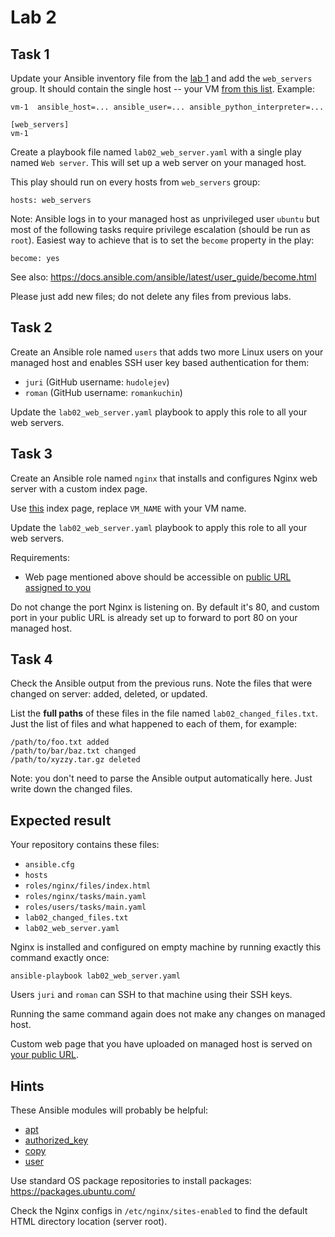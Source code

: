 # Lab 2

## Task 1

Update your Ansible inventory file from the [lab 1](../01-intro/lab.md) and add
the `web_servers` group. It should contain the single host -- your VM
[from this list](http://193.40.156.86/vms.html). Example:

	vm-1  ansible_host=... ansible_user=... ansible_python_interpreter=...

	[web_servers]
	vm-1

Create a playbook file named `lab02_web_server.yaml` with a single play named
`Web server`. This will set up a web server on your managed host.

This play should run on every hosts from `web_servers` group:

	hosts: web_servers

Note: Ansible logs in to your managed host as unprivileged user `ubuntu` but
most of the following tasks require privilege escalation (should be run as
`root`). Easiest way to achieve that is to set the `become` property in the
play:

	become: yes

See also: https://docs.ansible.com/ansible/latest/user_guide/become.html

Please just add new files; do not delete any files from previous labs.


## Task 2

Create an Ansible role named `users` that adds two more Linux users on your
managed host and enables SSH user key based authentication for them:
 - `juri` (GitHub username: `hudolejev`)
 - `roman` (GitHub username: `romankuchin`)

Update the `lab02_web_server.yaml` playbook to apply this role to all your web
servers.


## Task 3

Create an Ansible role named `nginx` that installs and configures Nginx web
server with a custom index page.

Use [this](./index.html) index page, replace `VM_NAME` with your VM name.

Update the `lab02_web_server.yaml` playbook to apply this role to all your web
servers.

Requirements:
 - Web page mentioned above should be accessible on
   [public URL assigned to you](http://193.40.156.86/vms.html)

Do not change the port Nginx is listening on. By default it's 80, and custom
port in your public URL is already set up to forward to port 80 on your managed
host.


## Task 4

Check the Ansible output from the previous runs. Note the files that were changed
on server: added, deleted, or updated.

List the **full paths** of these files in the file named `lab02_changed_files.txt`.
Just the list of files and what happened to each of them, for example:

	/path/to/foo.txt added
	/path/to/bar/baz.txt changed
	/path/to/xyzzy.tar.gz deleted

Note: you don't need to parse the Ansible output automatically here. Just write down
the changed files.


## Expected result

Your repository contains these files:

 - `ansible.cfg`
 - `hosts`
 - `roles/nginx/files/index.html`
 - `roles/nginx/tasks/main.yaml`
 - `roles/users/tasks/main.yaml`
 - `lab02_changed_files.txt`
 - `lab02_web_server.yaml`

Nginx is installed and configured on empty machine by running exactly this
command exactly once:

	ansible-playbook lab02_web_server.yaml

Users `juri` and `roman` can SSH to that machine using their SSH keys.

Running the same command again does not make any changes on managed host.

Custom web page that you have uploaded on managed host is served on
[your public URL](http://193.40.156.86/vms.html).


## Hints

These Ansible modules will probably be helpful:
 - [apt](https://docs.ansible.com/ansible/latest/modules/apt_module.html)
 - [authorized_key](https://docs.ansible.com/ansible/latest/modules/authorized_key_module.html)
 - [copy](https://docs.ansible.com/ansible/latest/modules/copy_module.html)
 - [user](https://docs.ansible.com/ansible/latest/modules/user_module.html)

Use standard OS package repositories to install packages:
https://packages.ubuntu.com/

Check the Nginx configs in `/etc/nginx/sites-enabled` to find the default HTML
directory location (server root).
